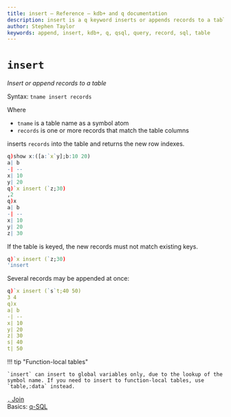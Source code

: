 ```yaml
---
title: insert – Reference – kdb+ and q documentation
description: insert is a q keyword inserts or appends records to a table.
author: Stephen Taylor
keywords: append, insert, kdb+, q, qsql, query, record, sql, table
---
```

# `insert`





_Insert or append records to a table_

Syntax: `tname insert records`

Where 

-  `tname` is a table name as a symbol atom
-  `records` is one or more records that match the table columns

inserts `records` into the table and returns the new row indexes. 

```q
q)show x:([a:`x`y];b:10 20)
a| b
-| --
x| 10
y| 20
q)`x insert (`z;30)
,2
q)x
a| b
-| --
x| 10
y| 20
z| 30
```

If the table is keyed, the new records must not match existing keys.

```q
q)`x insert (`z;30)
'insert
```

Several records may be appended at once:

```q
q)`x insert (`s`t;40 50)
3 4
q)x
a| b
-| --
x| 10
y| 20
z| 30
s| 40
t| 50
```

!!! tip "Function-local tables"

    `insert` can insert to global variables only, due to the lookup of the symbol name. If you need to insert to function-local tables, use `table,:data` instead.


<i class="far fa-hand-point-right"></i> 
[`,` Join](join.md)  
Basics: [q-SQL](../basics/qsql.md)


